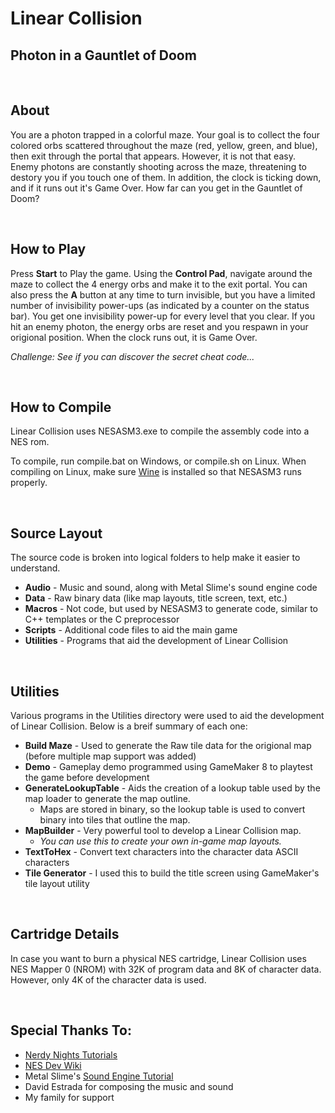 # Linear Collision
## Photon in a Gauntlet of Doom

<br/>

## About
You are a photon trapped in a colorful maze. Your goal is to collect the four colored orbs scattered throughout the maze (red, yellow, green, and blue), then exit through the portal that appears. However, it is not that easy. Enemy photons are constantly shooting across the maze, threatening to destory you if you touch one of them. In addition, the clock is ticking down, and if it runs out it's Game Over. How far can you get in the Gauntlet of Doom?

<br/>

## How to Play
Press __Start__ to Play the game. Using the __Control Pad__, navigate around the maze to collect the 4 energy orbs and make it to the exit portal. You can also press the __A__ button at any time to turn invisible, but you have a limited number of invisibility power-ups (as indicated by a counter on the status bar). You get one invisibility power-up for every level that you clear. If you hit an enemy photon, the energy orbs are reset and you respawn in your origional position. When the clock runs out, it is Game Over.

_Challenge: See if you can discover the secret cheat code..._

<br/>

## How to Compile
Linear Collision uses NESASM3.exe to compile the assembly code into a NES rom.

To compile, run compile.bat on Windows, or compile.sh on Linux. When compiling on Linux, make sure [Wine](https://www.winehq.org/) is installed so that NESASM3 runs properly.

<br/>

## Source Layout
The source code is broken into logical folders to help make it easier to understand.
* __Audio__ - Music and sound, along with Metal Slime's sound engine code
* __Data__ - Raw binary data (like map layouts, title screen, text, etc.)
* __Macros__ - Not code, but used by NESASM3 to generate code, similar to C++ templates or the C preprocessor
* __Scripts__ - Additional code files to aid the main game
* __Utilities__ - Programs that aid the development of Linear Collision

<br/>

## Utilities
Various programs in the Utilities directory were used to aid the development of Linear Collision. Below is a breif summary of each one:
* __Build Maze__ - Used to generate the Raw tile data for the origional map (before multiple map support was added)
* __Demo__ - Gameplay demo programmed using GameMaker 8 to playtest the game before development
* __GenerateLookupTable__ - Aids the creation of a lookup table used by the map loader to generate the map outline.
    * Maps are stored in binary, so the lookup table is used to convert binary into tiles that outline the map.
* __MapBuilder__ - Very powerful tool to develop a Linear Collision map.
  * _You can use this to create your own in-game map layouts._
* __TextToHex__ - Convert text characters into the character data ASCII characters
* __Tile Generator__ - I used this to build the title screen using GameMaker's tile layout utility

<br/>

## Cartridge Details
In case you want to burn a physical NES cartridge, Linear Collision uses NES Mapper 0 (NROM) with 32K of program data and 8K of character data. However, only 4K of the character data is used.

<br/>

## Special Thanks To:
* [Nerdy Nights Tutorials](http://nintendoage.com/forum/messageview.cfm?catid=22&threadid=7155)
* [NES Dev Wiki](http://wiki.nesdev.com/w/index.php/Nesdev_Wiki)
* Metal Slime's [Sound Engine Tutorial](http://nintendoage.com/forum/messageview.cfm?catid=22&threadid=22487)
* David Estrada for composing the music and sound
* My family for support
